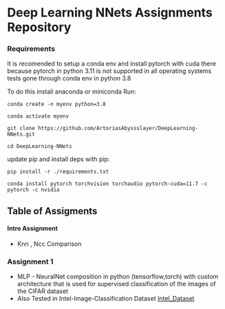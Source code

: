 # Deep Learning NNets Assignments Repository

### Requirements
It is recomended to setup a conda env and install pytorch with cuda there because pytorch in python 3.11 is not supported in all operating systems tests gone through conda env in python 3.8

To do this install anaconda or miniconda 
Run:

```console 
conda create -n myenv python=3.8 
```

```console 
conda activate myenv 
```

```console 
git clone https://github.com/ArtoriasAbyssslayer/DeepLearning-NNets.git
```

```console 
cd DeepLearning-NNets
```
update pip and install deps with pip: 
```console 
pip install -r ./requirements.txt
```

```console 
conda install pytorch torchvision torchaudio pytorch-cuda=11.7 -c pytorch -c nvidia 
```


## Table of Assigments

#### Intro Assignment
- Knn , Ncc Comparison

### Assignment 1 
- MLP - NeuralNet composition in python (tensorflow,torch) with custom architecture that is used for supervised classification of the images of the CIFAR dataset
- Also Tested in Intel-Image-Classification Dataset [Intel_Dataset](https://www.kaggle.com/datasets/puneet6060/intel-image-classification)
<!--
### Assignment 2 
- SVM

### Assignment 3 
- Auto-Encoder

-->
